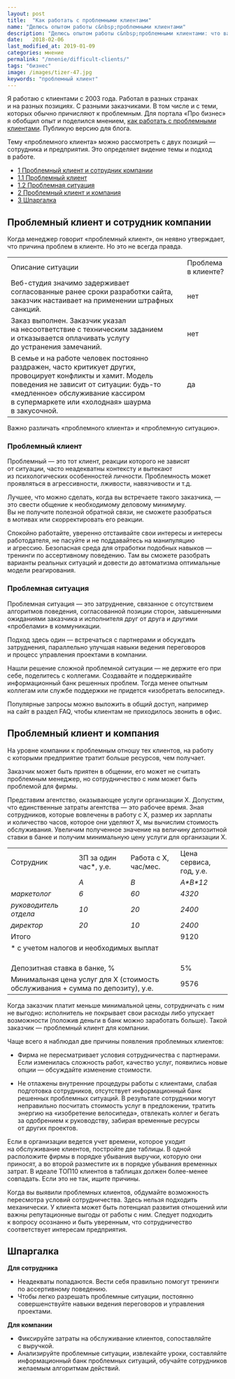 ```yaml
---
layout: post
title:  "Как работать с проблемными клиентами"
name: "Делюсь опытом работы с&nbsp;проблемными клиентами"
description: "Делюсь опытом работы с&nbsp;проблемными клиентами: что важно знать сотруднику и&nbsp;что&nbsp;— управляющему компанией."
date:   2018-02-06
last_modified_at: 2019-01-09
categories: мнение
permalink: "/mnenie/difficult-clients/"
tags: "бизнес"
image: /images/tizer-47.jpg
keywords: "проблемный клиент"
---
```


<p>Я&nbsp;работаю с&nbsp;клиентами с&nbsp;2003&nbsp;года. Работал в&nbsp;разных странах и&nbsp;на&nbsp;разных позициях. С&nbsp;разными заказчиками. В&nbsp;том числе и&nbsp;с&nbsp;теми, которых обычно причисляют к&nbsp;проблемным. Для портала «Про бизнес» я&nbsp;обобщил опыт и&nbsp;поделился мнением, <a href="//probusiness.io/management/4239-neadekvaty-ikholodnaya-shaurma-kak-rabotat-sproblemnymi-klientami.html">как работать с&nbsp;проблемными клиентами</a>. Публикую версию для блога. </p><!--more-->


<p>Тему «проблемного клиента» можно рассмотреть с&nbsp;двух позиций&nbsp;— сотрудника и&nbsp;предприятия. Это определяет видение темы и&nbsp;подход в&nbsp;работе.</p>

<nav class="toc">
<ul>
		  <li>
		    <a href="#1">
		      <span class="tocnumber">1 </span>Проблемный клиент и&nbsp;сотрудник компании
		    </a>
		  </li>
		  <li class="level2">
		    <a href="#1.1">
		      <span class="tocnumber">1.1 </span>Проблемный клиент
		    </a>
		  </li>
			<li class="level2">
		    <a href="#1.2">
		      <span class="tocnumber">1.2 </span>Проблемная ситуация
		    </a>
		  </li>
			<li>
			 <a href="#2">
				 <span class="tocnumber">2 </span>Проблемный клиент и&nbsp;компания
			 </a>
		 </li>
		 <li>
			<a href="#3">
				<span class="tocnumber">3 </span>Шпаргалка
			</a>
		</li>
</ul>
</nav>


<h2 id="1">Проблемный клиент и&nbsp;сотрудник компании </h2>
<p>Когда менеджер говорит «проблемный клиент», он&nbsp;неявно утверждает, что причина проблем в&nbsp;клиенте. Но&nbsp;это не&nbsp;всегда правда.</p>

<table>
		<colgroup><col/><col/></colgroup>
		<tbody>
			<tr class="Gainsboro">
				<td style="width: 80%">
					Описание ситуации
				</td>
				<td>
					Проблема в&nbsp;клиенте?
				</td>
			</tr>
			<tr >
				<td>
					Веб-студия значимо задерживает согласованные ранее сроки разработки сайта, заказчик настаивает на&nbsp;применении штрафных санкций.
				</td>
				<td>
					нет
				</td>
			</tr>
			<tr >
				<td>
					Заказ выполнен. Заказчик указал на&nbsp;несоответствие с&nbsp;техническим заданием и&nbsp;отказывается оплачивать услугу до&nbsp;устранения замечаний.
				</td>
				<td>
					нет
				</td>
			</tr>
			<tr >
				<td>
					В&nbsp;семье и&nbsp;на&nbsp;работе человек постоянно раздражен, часто критикует других, провоцирует конфликты и&nbsp;хамит. Модель поведения не&nbsp;зависит от&nbsp;ситуации: будь-то «медленное» обслуживание кассиром в&nbsp;супермаркете или «холодная» шаурма в&nbsp;закусочной.
				</td>
				<td>
					да
				</td>
			</tr>
		</tbody>
</table>

<p>Важно различать «проблемного клиента» и&nbsp;«проблемную ситуацию».</p>
<h3 id="1.1">Проблемный клиент</h3>
<p>Проблемный&nbsp;— это тот клиент, реакции которого не&nbsp;зависят от&nbsp;ситуации, часто неадекватны контексту и&nbsp;вытекают из&nbsp;психологических особенностей личности. Проблемность может проявляться в&nbsp;агрессивности, лживости, навязчивости и&nbsp;т.д.</p>
<p>Лучшее, что можно сделать, когда вы&nbsp;встречаете такого заказчика,&nbsp;— это свести общение к&nbsp;необходимому деловому минимуму. Вы&nbsp;не&nbsp;получите полезной обратной связи, не&nbsp;сможете разобраться в&nbsp;мотивах или скорректировать его реакции.</p>
<p>Спокойно работайте, уверенно отстаивайте свои интересы и&nbsp;интересы работодателя, не&nbsp;пасуйте и&nbsp;не&nbsp;поддавайтесь на&nbsp;манипуляцию и&nbsp;агрессию. Безопасная среда для отработки подобных навыков&nbsp;— тренинги по&nbsp;ассертивному поведению. Там вы&nbsp;сможете разобрать варианты реальных ситуаций и&nbsp;довести до&nbsp;автоматизма оптимальные модели реагирования.</p>
<h3 id="1.2">Проблемная ситуация</h3>
<p>Проблемная ситуация&nbsp;— это затруднение, связанное с&nbsp;отсутствием алгоритмов поведения, согласованной позиции сторон, завышенными ожиданиями заказчика и&nbsp;исполнителя друг от&nbsp;друга и&nbsp;другими «пробелами» в&nbsp;коммуникации.</p>
<p>Подход здесь один&nbsp;— встречаться с&nbsp;партнерами и&nbsp;обсуждать затруднения, параллельно улучшая навыки ведения переговоров и&nbsp;процесс управления проектами в&nbsp;компании.</p>
<p>Нашли решение сложной проблемной ситуации&nbsp;— не&nbsp;держите его при себе, поделитесь с&nbsp;коллегами. Создавайте и&nbsp;поддерживайте информационный банк решенных проблем. Тогда менее опытным коллегам или службе поддержки не&nbsp;придется «изобретать велосипед».</p>
<p>Популярные запросы можно выложить в&nbsp;общий доступ, например на&nbsp;сайт в&nbsp;раздел FAQ, чтобы клиентам не&nbsp;приходилось звонить в&nbsp;офис.</p>

<h2 id="2">Проблемный клиент и&nbsp;компания</h2>
<p>На&nbsp;уровне компании к&nbsp;проблемным отношу тех клиентов, на&nbsp;работу с&nbsp;которыми предприятие тратит больше ресурсов, чем получает.</p>
<p>Заказчик может быть приятен в&nbsp;общении, его может не&nbsp;считать проблемным менеджер, но&nbsp;сотрудничество с&nbsp;ним может быть проблемой для фирмы.</p>
<p>Представим агентство, оказывающее услуги организации Х.&nbsp;Допустим, что единственные затраты агентства&nbsp;— это рабочее время. Зная сотрудников, которые вовлечены в&nbsp;работу с&nbsp;Х, размер их&nbsp;зарплаты и&nbsp;количество часов, которое они уделяют&nbsp;Х, мы&nbsp;вычислим стоимость обслуживания. Увеличим полученное значение на&nbsp;величину депозитной ставки в&nbsp;банке и&nbsp;получим минимальную цену услуги для организации Х.</p>

<table>

<tbody>
		<tr class="Gainsboro">
			<td>
				Сотрудник
			</td>
			<td>
				ЗП за&nbsp;один час*, у.е.
			</td>
			<td>
				Работа с&nbsp;Х, час/мес.
			</td>
			<td>
				Цена сервиса, год, у.е.
			</td>
		</tr>
		<tr >
			<td><br/>
			</td>
			<td>
				<i>A</i>
			</td>
			<td>
				<i>B</i>
			</td>
			<td>
				<i>A*B*12</i>
			</td>
		</tr>
		<tr >
			<td>
				<i>маркетолог</i>
			</td>
			<td>
				<i>6 </i>
			</td>
			<td>
				<i>60</i>
			</td>
			<td>
				<i>4320</i>
			</td>
		</tr>
		<tr >
			<td>
				<i>руководитель отдела </i>
			</td>
			<td>
				<i>10</i>
			</td>
			<td>
				<i>20</i>
			</td>
			<td>
				<i>2400</i>
			</td>
		</tr>
		<tr >
			<td>
				<i>директор </i>
			</td>
			<td>
				<i>20</i>
			</td>
			<td>
				<i>10</i>
			</td>
			<td>
				<i>2400</i>
			</td>
		</tr>
		<tr >
			<td colspan="3">
				Итого
			</td>
			<td>
				9120
			</td>
		</tr>
		<tr>
			<td colspan="4">
<div class="wtf">* с&nbsp;учетом налогов и&nbsp;необходимых выплат</div><br/>
			</td>
		</tr>
		<tr >
			<td colspan="3">
				Депозитная ставка в&nbsp;банке, %
			</td>
			<td>
				5%
			</td>
		</tr>
		<tr >
			<td colspan="3">
				Минимальная цена услуг для&nbsp;Х (стоимость обслуживания + сумма по&nbsp;депозиту), у.е.
			</td>
			<td>
				9576
			</td>
		</tr>
	</tbody>
</table>

<p><b></b></p>





<p>Когда заказчик платит меньше минимальной цены, сотрудничать с&nbsp;ним не&nbsp;выгодно: исполнитель не&nbsp;покрывает свои расходы либо упускает возможности (положив деньги в&nbsp;банк можно заработать больше). Такой заказчик&nbsp;— проблемный клиент для компании.</p>
<p>Чаще всего я&nbsp;наблюдал две причины появления проблемных клиентов: </p>
<ul>
	<li>
		<p>Фирма не&nbsp;пересматривает условия сотрудничества с&nbsp;партнерами. Если изменилась сложность работ, качество услуг, появились новые опции&nbsp;— обсуждайте изменение стоимости.</p>
	</li>
	<li>
		<p>Не&nbsp;отлажены внутренние процедуры работы с&nbsp;клиентами, слабая подготовка сотрудников, отсутствует информационный банк решенных проблемных ситуаций. В&nbsp;результате сотрудники могут неправильно посчитать стоимость услуг в&nbsp;предложении, тратить энергию на&nbsp;«изобретение велосипеда», отвлекать коллег и&nbsp;бегать за&nbsp;одобрением к&nbsp;руководству, забирая временные ресурсы от&nbsp;других проектов.</p>
	</li>
</ul>
<p>Если в&nbsp;организации ведется учет времени, которое уходит на&nbsp;обслуживание клиентов, постройте две таблицы. В&nbsp;одной расположите фирмы в&nbsp;порядке убывания выручки, которую они приносят, а&nbsp;во&nbsp;второй разместите их&nbsp;в&nbsp;порядке убывания временных затрат. В&nbsp;идеале ТОП10 клиентов в&nbsp;таблицах должен более-менее совпадать. Если это не&nbsp;так, ищите причины.</p>
<p>Когда вы&nbsp;выявили проблемных клиентов, обдумайте возможность пересмотра условий сотрудничества. Здесь нельзя подходить механически. У&nbsp;клиента может быть потенциал развития отношений или важны репутационные выгоды от&nbsp;работы с&nbsp;ним. Следует подходить к&nbsp;вопросу осознанно и&nbsp;быть уверенным, что сотрудничество соответствует интересам предприятия.</p>
<div class="markedfield">
<h2 id="3">Шпаргалка</h2>
<p><strong>Для сотрудника</strong></p>
<ul>
	<li>
		Неадекваты попадаются. Вести себя правильно помогут тренинги по&nbsp;ассертивному поведению.
	</li>
	<li>
		Чтобы легко разрешать проблемные ситуации, постоянно совершенствуйте навыки ведения переговоров и&nbsp;управления проектами.
	</li>
</ul>
<p><b></b></p>
<p><strong>Для компании</strong></p>
<ul>
	<li>
		Фиксируйте затраты на&nbsp;обслуживание клиентов, сопоставляйте с&nbsp;выручкой.
	</li>
	<li>
		Анализируйте проблемные ситуации, извлекайте уроки, составляйте информационный банк проблемных ситуаций, обучайте сотрудников желаемым алгоритмам действий.
	</li>
</ul>
</div>
